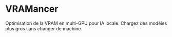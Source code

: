 # VRAMancer
Optimisation de la VRAM en multi-GPU pour IA locale. Chargez des modèles plus gros sans changer de machine
